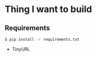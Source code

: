 # Thing I want to build

## Requirements

```bash
$ pip install -r requirements.txt
```

- TinyURL

